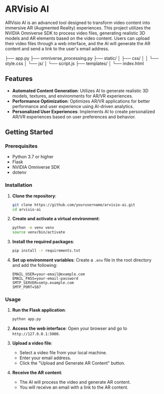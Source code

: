 # ARVisio AI

ARVisio AI is an advanced tool designed to transform video content into immersive AR (Augmented Reality) experiences. This project utilizes the NVIDIA Omniverse SDK to process video files, generating realistic 3D models and AR elements based on the video content. Users can upload their video files through a web interface, and the AI will generate the AR content and send a link to the user's email address.


├── app.py
├── omniverse_processing.py
├── static/
│   ├── css/
│   │   └── style.css
│   └── js/
│       └── script.js
├── templates/
│   └── index.html


## Features

- **Automated Content Generation**: Utilizes AI to generate realistic 3D models, textures, and environments for AR/VR experiences.
- **Performance Optimization**: Optimizes AR/VR applications for better performance and user experience using AI-driven analytics.
- **Personalized User Experiences**: Implements AI to create personalized AR/VR experiences based on user preferences and behavior.

## Getting Started

### Prerequisites

- Python 3.7 or higher
- Flask
- NVIDIA Omniverse SDK
- dotenv

### Installation

1. **Clone the repository**:
    ```bash
    git clone https://github.com/yourusername/arvisio-ai.git
    cd arvisio-ai
    ```

2. **Create and activate a virtual environment**:
    ```bash
    python -m venv venv
    source venv/bin/activate  
    ```

3. **Install the required packages**:
    ```bash
    pip install -r requirements.txt
    ```

4. **Set up environment variables**:
    Create a `.env` file in the root directory and add the following:
    ```env
    EMAIL_USER=your-email@example.com
    EMAIL_PASS=your-email-password
    SMTP_SERVER=smtp.example.com
    SMTP_PORT=587
    ```

### Usage

1. **Run the Flask application**:
    ```bash
    python app.py
    ```

2. **Access the web interface**:
    Open your browser and go to `http://127.0.0.1:5000`.

3. **Upload a video file**:
    - Select a video file from your local machine.
    - Enter your email address.
    - Click the "Upload and Generate AR Content" button.

4. **Receive the AR content**:
    - The AI will process the video and generate AR content.
    - You will receive an email with a link to the AR content.





